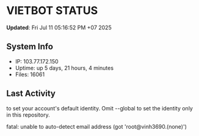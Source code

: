 # VIETBOT STATUS
**Updated**: Fri Jul 11 05:16:52 PM +07 2025

## System Info
- IP: 103.77.172.150
- Uptime: up 5 days, 21 hours, 4 minutes
- Files: 16061

## Last Activity

to set your account's default identity.
Omit --global to set the identity only in this repository.

fatal: unable to auto-detect email address (got 'root@vinh3690.(none)')
